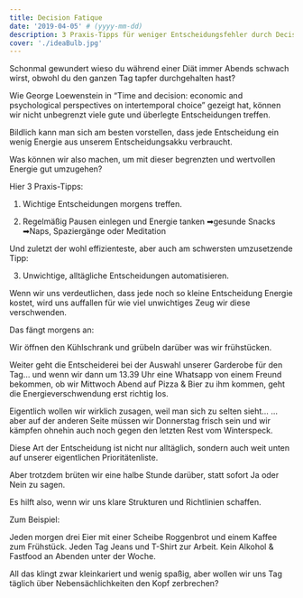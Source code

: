 ```yaml
---
title: Decision Fatique
date: '2019-04-05' # (yyyy-mm-dd)
description: 3 Praxis-Tipps für weniger Entscheidungsfehler durch Decision Fatique
cover: './ideaBulb.jpg'
---
```


Schonmal gewundert wieso du während einer Diät immer Abends schwach wirst, obwohl du den ganzen Tag tapfer durchgehalten hast?

Wie George Loewenstein in “Time and decision: economic and psychological perspectives on intertemporal choice” gezeigt hat, können wir nicht unbegrenzt viele gute und überlegte Entscheidungen treffen.

Bildlich kann man sich am besten vorstellen, dass jede Entscheidung ein wenig Energie aus unserem Entscheidungsakku verbraucht.


Was können wir also machen,
um mit dieser begrenzten und wertvollen Energie gut umzugehen?

Hier 3 Praxis-Tipps:

1. Wichtige Entscheidungen morgens treffen.

2. Regelmäßig Pausen einlegen und Energie tanken
➡gesunde Snacks
➡Naps, Spaziergänge oder Meditation

Und zuletzt der wohl effizienteste, aber auch am schwersten umzusetzende Tipp:

3. Unwichtige, alltägliche Entscheidungen automatisieren.

Wenn wir uns verdeutlichen, dass jede noch so kleine Entscheidung Energie kostet, wird uns auffallen für wie viel unwichtiges Zeug wir diese verschwenden.

Das fängt morgens an:

Wir öffnen den Kühlschrank und grübeln darüber was wir frühstücken.

Weiter geht die Entscheiderei bei der Auswahl unserer Garderobe für den Tag… und wenn wir dann um 13.39 Uhr eine Whatsapp von einem Freund bekommen,
ob wir Mittwoch Abend auf Pizza & Bier zu ihm kommen,
geht die Energieverschwendung erst richtig los.

Eigentlich wollen wir wirklich zusagen, weil man sich zu selten sieht… …aber auf der anderen Seite müssen wir Donnerstag frisch sein und wir kämpfen ohnehin auch noch gegen den letzten Rest vom Winterspeck.

Diese Art der Entscheidung ist nicht nur alltäglich,
sondern auch weit unten auf unserer eigentlichen Prioritätenliste.

Aber trotzdem brüten wir eine halbe Stunde darüber, statt sofort Ja oder Nein zu sagen.

Es hilft also, wenn wir uns klare Strukturen und Richtlinien schaffen.

Zum Beispiel:

Jeden morgen drei Eier mit einer Scheibe Roggenbrot und einem Kaffee zum Frühstück.
Jeden Tag Jeans und T-Shirt zur Arbeit.
Kein Alkohol & Fastfood an Abenden unter der Woche.

All das klingt zwar kleinkariert und wenig spaßig,
aber wollen wir uns Tag täglich über Nebensächlichkeiten den Kopf zerbrechen?